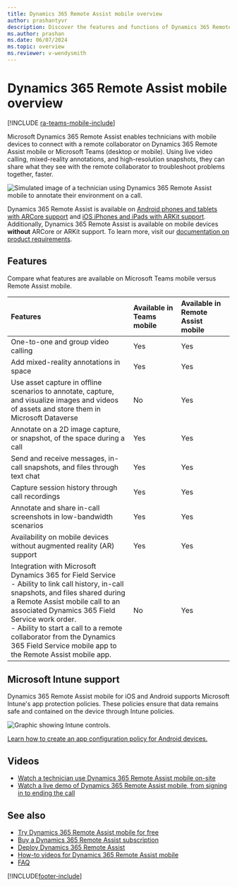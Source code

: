 ```yaml
---
title: Dynamics 365 Remote Assist mobile overview
author: prashantyvr
description: Discover the features and functions of Dynamics 365 Remote Assist mobile app.
ms.author: prashan
ms.date: 06/07/2024
ms.topic: overview
ms.reviewer: v-wendysmith
---
```


# Dynamics 365 Remote Assist mobile overview

[!INCLUDE [ra-teams-mobile-include](../../includes/ra-teams-mobile.md)]

Microsoft Dynamics 365 Remote Assist enables technicians with mobile devices to connect with a remote collaborator on Dynamics 365 Remote Assist mobile or Microsoft Teams (desktop or mobile). Using live video calling, mixed-reality annotations, and high-resolution snapshots, they can share what they see with the remote collaborator to troubleshoot problems together, faster.

![Simulated image of a technician using Dynamics 365 Remote Assist mobile to annotate their environment on a call.](./media/ram-overview.png "Dynamics 365 Remote Assist mobile Overview")

Dynamics 365 Remote Assist is available on [Android phones and tablets with ARCore support](https://developers.google.com/ar/discover/supported-devices) and [iOS iPhones and iPads with ARKit support](https://developers.google.com/ar/discover/supported-devices#ios). Additionally, Dynamics 365 Remote Assist is available on mobile devices **without** ARCore or ARKit support. To learn more, visit our [documentation on product requirements](../requirements.md).

## Features

Compare what features are available on Microsoft Teams mobile versus Remote Assist mobile.

|Features|Available in Teams mobile|Available in Remote Assist mobile|
|:----|:----|:----|
|One-to-one and group video calling|Yes|Yes|
|Add mixed-reality annotations in space|Yes|Yes|
|Use asset capture in offline scenarios to annotate, capture, and visualize images and videos of assets and store them in Microsoft Dataverse|No|Yes|
|Annotate on a 2D image capture, or snapshot, of the space during a call|Yes|Yes|
|Send and receive messages, in-call snapshots, and files through text chat|Yes|Yes|
|Capture session history through call recordings|Yes|Yes|
|Annotate and share in-call screenshots in low-bandwidth scenarios|Yes|Yes|
|Availability on mobile devices without augmented reality (AR) support|Yes|Yes|
|Integration with Microsoft Dynamics 365 for Field Service <br/>- Ability to link call history, in-call snapshots, and files shared during a Remote Assist mobile call to an associated Dynamics 365 Field Service work order.<br/>- Ability to start a call to a remote collaborator from the Dynamics 365 Field Service mobile app to the Remote Assist mobile app.|No|Yes|

## Microsoft Intune support

Dynamics 365 Remote Assist mobile for iOS and Android supports Microsoft Intune's app protection policies. These policies ensure that data remains safe and contained on the device through Intune policies.  

![Graphic showing Intune controls.](./media/RAM_IntuneControls.png)

[Learn how to create an app configuration policy for Android devices.](intune.md)

## Videos

- [Watch a technician use Dynamics 365 Remote Assist mobile on-site](https://www.youtube.com/watch?v=J-C6GE2gFYw&t=27s)
- [Watch a live demo of Dynamics 365 Remote Assist mobile, from signing in to ending the call](https://www.youtube.com/watch?v=DQJWsCDNpb4&t=1s)

## See also

- [Try Dynamics 365 Remote Assist mobile for free](../try-remote-assist.md)
- [Buy a Dynamics 365 Remote Assist subscription](../buy-remote-assist.md)
- [Deploy Dynamics 365 Remote Assist](../deploy-remote-assist.md)
- [How-to videos for Dynamics 365 Remote Assist mobile](../videos.md)
- [FAQ](faq-mobile.md)

[!INCLUDE[footer-include](../../includes/footer-banner.md)]
